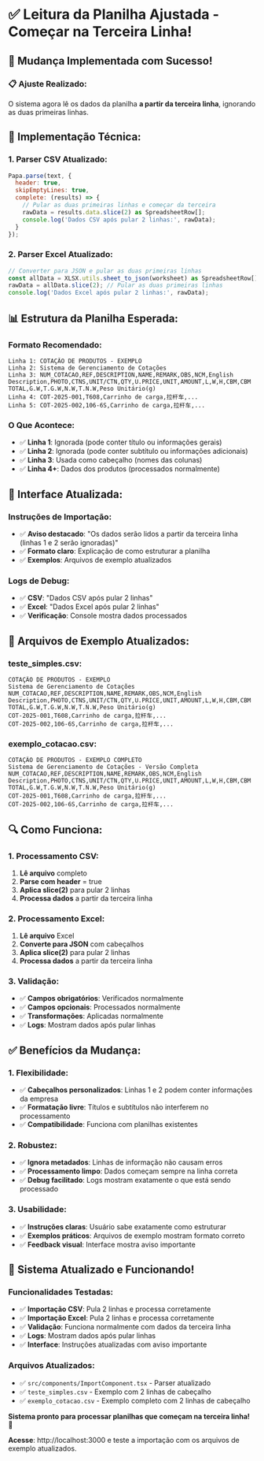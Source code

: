 # ✅ Leitura da Planilha Ajustada - Começar na Terceira Linha!

## 🎯 Mudança Implementada com Sucesso!

### **📋 Ajuste Realizado:**
O sistema agora lê os dados da planilha **a partir da terceira linha**, ignorando as duas primeiras linhas.

## 🔧 Implementação Técnica:

### **1. Parser CSV Atualizado:**
```javascript
Papa.parse(text, {
  header: true,
  skipEmptyLines: true,
  complete: (results) => {
    // Pular as duas primeiras linhas e começar da terceira
    rawData = results.data.slice(2) as SpreadsheetRow[];
    console.log('Dados CSV após pular 2 linhas:', rawData);
  }
});
```

### **2. Parser Excel Atualizado:**
```javascript
// Converter para JSON e pular as duas primeiras linhas
const allData = XLSX.utils.sheet_to_json(worksheet) as SpreadsheetRow[];
rawData = allData.slice(2); // Pular as duas primeiras linhas
console.log('Dados Excel após pular 2 linhas:', rawData);
```

## 📊 Estrutura da Planilha Esperada:

### **Formato Recomendado:**
```
Linha 1: COTAÇÃO DE PRODUTOS - EXEMPLO
Linha 2: Sistema de Gerenciamento de Cotações
Linha 3: NUM_COTACAO,REF,DESCRIPTION,NAME,REMARK,OBS,NCM,English Description,PHOTO,CTNS,UNIT/CTN,QTY,U.PRICE,UNIT,AMOUNT,L,W,H,CBM,CBM TOTAL,G.W,T.G.W,N.W,T.N.W,Peso Unitário(g)
Linha 4: COT-2025-001,T608,Carrinho de carga,拉杆车,...
Linha 5: COT-2025-002,106-6S,Carrinho de carga,拉杆车,...
```

### **O Que Acontece:**
- ✅ **Linha 1**: Ignorada (pode conter título ou informações gerais)
- ✅ **Linha 2**: Ignorada (pode conter subtítulo ou informações adicionais)
- ✅ **Linha 3**: Usada como cabeçalho (nomes das colunas)
- ✅ **Linha 4+**: Dados dos produtos (processados normalmente)

## 🎨 Interface Atualizada:

### **Instruções de Importação:**
- ✅ **Aviso destacado**: "Os dados serão lidos a partir da terceira linha (linhas 1 e 2 serão ignoradas)"
- ✅ **Formato claro**: Explicação de como estruturar a planilha
- ✅ **Exemplos**: Arquivos de exemplo atualizados

### **Logs de Debug:**
- ✅ **CSV**: "Dados CSV após pular 2 linhas"
- ✅ **Excel**: "Dados Excel após pular 2 linhas"
- ✅ **Verificação**: Console mostra dados processados

## 📁 Arquivos de Exemplo Atualizados:

### **teste_simples.csv:**
```
COTAÇÃO DE PRODUTOS - EXEMPLO
Sistema de Gerenciamento de Cotações
NUM_COTACAO,REF,DESCRIPTION,NAME,REMARK,OBS,NCM,English Description,PHOTO,CTNS,UNIT/CTN,QTY,U.PRICE,UNIT,AMOUNT,L,W,H,CBM,CBM TOTAL,G.W,T.G.W,N.W,T.N.W,Peso Unitário(g)
COT-2025-001,T608,Carrinho de carga,拉杆车,...
COT-2025-002,106-6S,Carrinho de carga,拉杆车,...
```

### **exemplo_cotacao.csv:**
```
COTAÇÃO DE PRODUTOS - EXEMPLO COMPLETO
Sistema de Gerenciamento de Cotações - Versão Completa
NUM_COTACAO,REF,DESCRIPTION,NAME,REMARK,OBS,NCM,English Description,PHOTO,CTNS,UNIT/CTN,QTY,U.PRICE,UNIT,AMOUNT,L,W,H,CBM,CBM TOTAL,G.W,T.G.W,N.W,T.N.W,Peso Unitário(g)
COT-2025-001,T608,Carrinho de carga,拉杆车,...
COT-2025-002,106-6S,Carrinho de carga,拉杆车,...
```

## 🔍 Como Funciona:

### **1. Processamento CSV:**
1. **Lê arquivo** completo
2. **Parse com header** = true
3. **Aplica slice(2)** para pular 2 linhas
4. **Processa dados** a partir da terceira linha

### **2. Processamento Excel:**
1. **Lê arquivo** Excel
2. **Converte para JSON** com cabeçalhos
3. **Aplica slice(2)** para pular 2 linhas
4. **Processa dados** a partir da terceira linha

### **3. Validação:**
- ✅ **Campos obrigatórios**: Verificados normalmente
- ✅ **Campos opcionais**: Processados normalmente
- ✅ **Transformações**: Aplicadas normalmente
- ✅ **Logs**: Mostram dados após pular linhas

## ✅ Benefícios da Mudança:

### **1. Flexibilidade:**
- ✅ **Cabeçalhos personalizados**: Linhas 1 e 2 podem conter informações da empresa
- ✅ **Formatação livre**: Títulos e subtítulos não interferem no processamento
- ✅ **Compatibilidade**: Funciona com planilhas existentes

### **2. Robustez:**
- ✅ **Ignora metadados**: Linhas de informação não causam erros
- ✅ **Processamento limpo**: Dados começam sempre na linha correta
- ✅ **Debug facilitado**: Logs mostram exatamente o que está sendo processado

### **3. Usabilidade:**
- ✅ **Instruções claras**: Usuário sabe exatamente como estruturar
- ✅ **Exemplos práticos**: Arquivos de exemplo mostram formato correto
- ✅ **Feedback visual**: Interface mostra aviso importante

## 🚀 Sistema Atualizado e Funcionando!

### **Funcionalidades Testadas:**
- ✅ **Importação CSV**: Pula 2 linhas e processa corretamente
- ✅ **Importação Excel**: Pula 2 linhas e processa corretamente
- ✅ **Validação**: Funciona normalmente com dados da terceira linha
- ✅ **Logs**: Mostram dados após pular linhas
- ✅ **Interface**: Instruções atualizadas com aviso importante

### **Arquivos Atualizados:**
- ✅ `src/components/ImportComponent.tsx` - Parser atualizado
- ✅ `teste_simples.csv` - Exemplo com 2 linhas de cabeçalho
- ✅ `exemplo_cotacao.csv` - Exemplo completo com 2 linhas de cabeçalho

**Sistema pronto para processar planilhas que começam na terceira linha! 🎉**

**Acesse**: http://localhost:3000 e teste a importação com os arquivos de exemplo atualizados.








